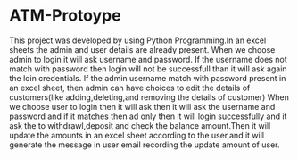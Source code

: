# ATM-Protoype
This project was developed by using Python Programming.In an excel sheets the admin and user details are already present. When we choose admin to  login it will ask username and password. If the username does not match with password then login will not be successfull than it will ask again the loin credentials.
If the admin username match with password present in an excel sheet, then admin can have choices to edit the details of customers(like adding,deleting,and removing the details of customer)
When we choose user to login then it will ask then it will ask the username and password and if it matches then ad only then it will login successfully and it ask the to withdrawl,deposit and check the balance amount.Then it will update the amounts in an excel sheet according to the user,and it will generate the message in user email recording the update amount of user.
